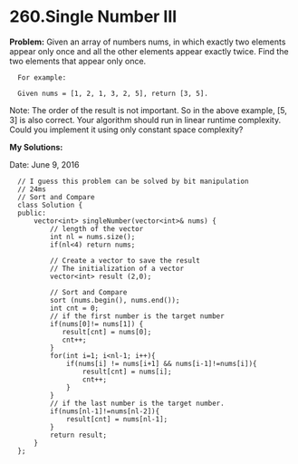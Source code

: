 # 260.Single Number III

**Problem:**
Given an array of numbers nums, in which exactly two elements appear only once and all the other elements appear exactly twice. Find the two elements that appear only once.

      For example:

      Given nums = [1, 2, 1, 3, 2, 5], return [3, 5].

Note:
The order of the result is not important. So in the above example, [5, 3] is also correct.
Your algorithm should run in linear runtime complexity. Could you implement it using only constant space complexity?


**My Solutions:**

Date: June 9, 2016

      // I guess this problem can be solved by bit manipulation
      // 24ms
      // Sort and Compare
      class Solution {
      public:
          vector<int> singleNumber(vector<int>& nums) {
              // length of the vector 
              int nl = nums.size();
              if(nl<4) return nums;
              
              // Create a vector to save the result
              // The initialization of a vector
              vector<int> result (2,0);

              // Sort and Compare
              sort (nums.begin(), nums.end()); 
              int cnt = 0;
              // if the first number is the target number
              if(nums[0]!= nums[1]) {
                 result[cnt] = nums[0];
                 cnt++;
              }
              for(int i=1; i<nl-1; i++){
                  if(nums[i] != nums[i+1] && nums[i-1]!=nums[i]){
                      result[cnt] = nums[i];
                      cnt++;
                  } 
              }
              // if the last number is the target number.
              if(nums[nl-1]!=nums[nl-2]){
                  result[cnt] = nums[nl-1];
              }
              return result;
          }
      };


